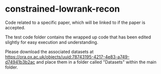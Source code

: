 # constrained-lowrank-recon
Code related to a specific paper, which will be linked to if the paper is accepted.

The test code folder contains the wrapped up code that has been edited slightly for easy execution and understanding.

Please download the associated datasets at https://ora.ox.ac.uk/objects/uuid:78743195-4217-4e83-a749-d74941b3b2ac and place them in a folder called "Datasets" within the main folder.

